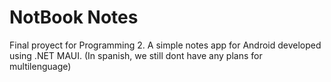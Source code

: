 # NotBook Notes
Final proyect for Programming 2. A simple notes app for Android developed using .NET MAUI. (In spanish, we still dont have any plans for multilenguage)
